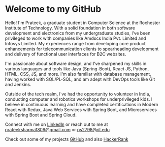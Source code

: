 # Welcome to my GitHub

 Hello! I'm Prateek, a graduate student in Computer Science at the Rochester Institute of Technology. With a solid foundation in both software development and electronics from my undergraduate studies, I've been privileged to work with companies like Amdocs India Pvt. Limited and Infosys Limited. My experiences range from developing core product enhancements for telecommunication clients to spearheading development and delivery of functional user interfaces for B2C websites.

I'm passionate about software design, and I've sharpened my skills in various languages and tools like Java (Spring-Boot), React JS, Python, HTML, CSS, JS, and more. I'm also familiar with database management, having worked with SQL/PL-SQL, and am adept with DevOps tools like Git and Jenkins.

Outside of the tech realm, I've had the opportunity to volunteer in India, conducting computer and robotics workshops for underprivileged kids. I believe in continuous learning and have completed certifications in Modern React with Redux, Java Web Services with Spring Boot, and Microservices with Spring Boot and Spring Cloud.

Connect with me on [LinkedIn](https://www.linkedin.com/in/prateek-sharma18) or reach out to me at prateeksharma1809@gmail.com or ps2798@rit.edu

Check out some of my projects [GitHub](https://github.com/prateeksharma1809) and also [HackerRank](https://www.hackerrank.com/profile/ps2798)    

